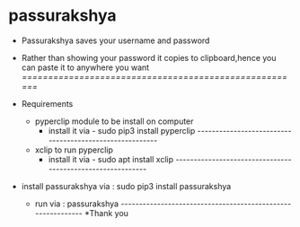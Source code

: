 # passurakshya
* Passurakshya saves your username and password 
 * Rather than showing your password it copies to clipboard,hence you can paste it to anywhere you want
 *======================================================*
* Requirements 
  * pyperclip module to be install on computer
    * install it via - sudo pip3 install pyperclip
  *--------------------------------------------------------*
  * xclip to run pyperclip
    * install it via - sudo apt install xclip
  *-----------------------------------------------------------*
  
  
 * install passurakshya via : sudo pip3 install passurakshya
   * run via : passurakshya
 *------------------------------------------------------------*
 *Thank you 
